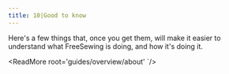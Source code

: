 ```yaml
---
title: 10|Good to know
---
```


Here's a few things that, once you get them, will make it easier to understand
what FreeSewing is doing, and how it's doing it. 

<ReadMore root='guides/overview/about' `/>
